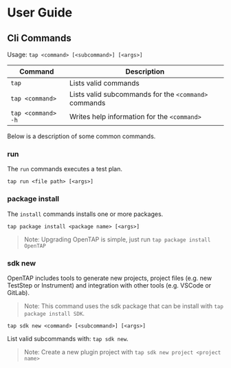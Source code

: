 # User Guide

## Cli Commands

Usage: `tap <command> [<subcommand>] [<args>]`

| Command | Description |
|------|--------|
| `tap` | Lists valid commands |
| `tap <command>` | Lists valid subcommands for the `<command>` commands |
| `tap <command> -h` | Writes help information for the `<command>` |

Below is a description of some common commands.


### run
The `run` commands executes a test plan. 

`tap run <file path> [<args>]`


### package install
The `install` commands installs one or more packages.

`tap package install <package name> [<args>]`

> Note: Upgrading OpenTAP is simple, just run `tap package install OpenTAP`


### sdk new
OpenTAP includes tools to generate new projects, project files (e.g. new TestStep or Instrument) and integration with other tools (e.g. VSCode or GitLab).

> Note: This command uses the sdk package that can be install with `tap package install SDK`.

`tap sdk new <command> [<subcommand>] [<args>]`

List valid subcommands with: `tap sdk new`.

> Note: Create a new plugin project with `tap sdk new project <project name>`

